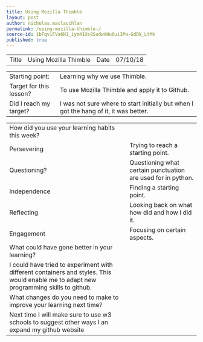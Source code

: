 ```yaml
---
title: Using Mozilla Thimble 
layout: post
author: nicholas.maclauchlan
permalink: /using-mozilla-thimble-/
source-id: 1bFqv1FVa6N1_iym41Xs8SudwHHu0ui3Pw-GdDN_LtMk
published: true
---
```

<table>
  <tr>
    <td>Title</td>
    <td>Using Mozilla Thimble </td>
    <td>Date</td>
    <td>07/10/18</td>
  </tr>
</table>


<table>
  <tr>
    <td>Starting point:</td>
    <td>Learning why we use Thimble.</td>
  </tr>
  <tr>
    <td>Target for this lesson?</td>
    <td>To use Mozilla Thimble and apply it to Github.</td>
  </tr>
  <tr>
    <td>Did I reach my target? </td>
    <td>I was not sure where to start initially but when I got the hang of it, it was better.</td>
  </tr>
</table>


<table>
  <tr>
    <td>How did you use your learning habits this week?</td>
    <td></td>
  </tr>
  <tr>
    <td>Persevering</td>
    <td>Trying to reach a starting point.</td>
  </tr>
  <tr>
    <td>Questioning?</td>
    <td>Questioning what certain punctuation are used for in python.</td>
  </tr>
  <tr>
    <td>Independence</td>
    <td>Finding a starting point.</td>
  </tr>
  <tr>
    <td>Reflecting</td>
    <td>Looking back on what how did and how I did it.</td>
  </tr>
  <tr>
    <td>Engagement</td>
    <td>Focusing on certain aspects.</td>
  </tr>
  <tr>
    <td>What could have gone better in your learning?</td>
    <td></td>
  </tr>
  <tr>
    <td>I could have tried to experiment with different containers and styles. This would enable me to adapt new programming skills to github.</td>
    <td></td>
  </tr>
  <tr>
    <td>What changes do you need to make to improve your learning next time?</td>
    <td></td>
  </tr>
  <tr>
    <td>Next time I will make sure to use w3 schools to suggest other ways I an expand my github website</td>
    <td></td>
  </tr>
</table>


